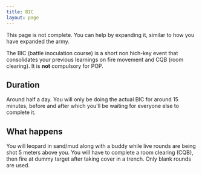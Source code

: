 ```yaml
---
title: BIC
layout: page
---
```


<div class='alert warning'>
This page is not complete. You can help by expanding it, similar to how you have expanded the army.
</div>

The BIC (battle inoculation course) is a short non hich-key event that consolidates your previous learnings on fire movement and CQB (room clearing). It is **not** compulsory for POP.

## Duration
Around half a day. You will only be doing the actual BIC for around 15 minutes, before and after which you'll be waiting for everyone else to complete it.

## What happens
You will leopard in sand/mud along with a buddy while live rounds are being shot 5 meters above you. You will have to complete a room clearing (CQB), then fire at dummy target after taking cover in a trench. Only blank rounds are used.
